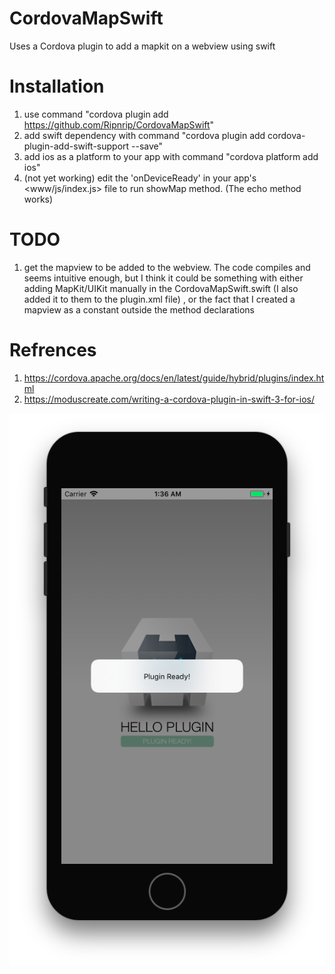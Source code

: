 # CordovaMapSwift
Uses a Cordova plugin to add a mapkit on a webview using swift

# Installation
1. use command "cordova plugin add https://github.com/Ripnrip/CordovaMapSwift"
2. add swift dependency with command "cordova plugin add cordova-plugin-add-swift-support --save"
3. add ios as a platform to your app with command  "cordova platform add ios"
4. (not yet working) edit the 'onDeviceReady' in your app's  <www/js/index.js> file to run showMap method. (The echo method works)

# TODO
1. get the mapview to be added to the webview. The code compiles and seems intuitive enough, but I think it could be something with either adding MapKit/UIKit manually in the CordovaMapSwift.swift (I also added it to them to the plugin.xml file) , or the fact that I created a mapview as a constant outside the method declarations

# Refrences
1. https://cordova.apache.org/docs/en/latest/guide/hybrid/plugins/index.html
2. https://moduscreate.com/writing-a-cordova-plugin-in-swift-3-for-ios/ 

![Alt text](/1.png?raw=true "Image")


